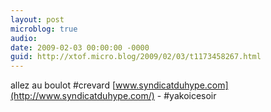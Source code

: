 ```yaml
---
layout: post
microblog: true
audio: 
date: 2009-02-03 00:00:00 -0000
guid: http://xtof.micro.blog/2009/02/03/t1173458267.html
---
```

allez au boulot #crevard [www.syndicatduhype.com](http://www.syndicatduhype.com/) - #yakoicesoir
